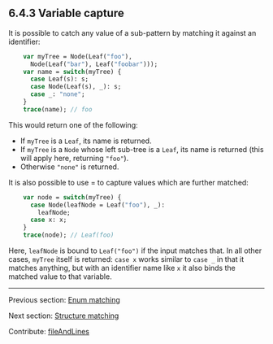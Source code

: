 ## 6.4.3 Variable capture

It is possible to catch any value of a sub-pattern by matching it against an identifier:

```haxe
    var myTree = Node(Leaf("foo"),
      Node(Leaf("bar"), Leaf("foobar")));
    var name = switch(myTree) {
      case Leaf(s): s;
      case Node(Leaf(s), _): s;
      case _: "none";
    }
    trace(name); // foo
```

This would return one of the following:

* If `myTree` is a `Leaf`, its name is returned.
* If `myTree` is a `Node` whose left sub-tree is a `Leaf`, its name is returned (this will apply here, returning `"foo"`).
* Otherwise `"none"` is returned.


It is also possible to use = to capture values which are further matched:

```haxe
    var node = switch(myTree) {
      case Node(leafNode = Leaf("foo"), _):
        leafNode;
      case x: x;
    }
    trace(node); // Leaf(foo)
```

Here, `leafNode` is bound to `Leaf("foo")` if the input matches that. In all other cases, `myTree` itself is returned: `case x` works similar to `case _` in that it matches anything, but with an identifier name like `x` it also binds the matched value to that variable.

---

Previous section: [Enum matching](lf-pattern-matching-enums.md)

Next section: [Structure matching](lf-pattern-matching-structure.md)

Contribute: [fileAndLines](https://github.com/HaxeFoundation/HaxeManual/blob/master/06-language-features.tex#L150-150)
